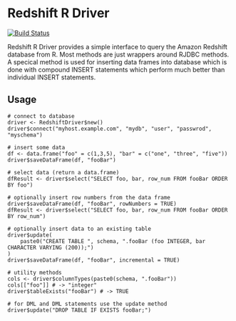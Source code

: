 # Redshift R Driver
[![Build Status](https://travis-ci.org/keboola/redshift-r-client.svg?branch=master)](https://travis-ci.org/keboola/redshift-r-client)

Redshift R Driver provides a simple interface to query the Amazon Redshift database from R. 
Most methods are just wrappers around RJDBC methods. A specical method is used for inserting 
data frames into database which is done with compound INSERT statements which perform much better
than individual INSERT statements.

## Usage
```
# connect to database
driver <- RedshiftDriver$new()     
driver$connect("myhost.example.com", "mydb", "user", "passwrod", "myschema")
    
# insert some data
df <- data.frame("foo" = c(1,3,5), "bar" = c("one", "three", "five"))
driver$saveDataFrame(df, "fooBar")

# select data (return a data.frame)
dfResult <- driver$select("SELECT foo, bar, row_num FROM fooBar ORDER BY foo")

# optionally insert row numbers from the data frame
driver$saveDataFrame(df, "fooBar", rowNumbers = TRUE)
dfResult <- driver$select("SELECT foo, bar, row_num FROM fooBar ORDER BY row_num")

# optionally insert data to an existing table
driver$update(
    paste0("CREATE TABLE ", schema, ".fooBar (foo INTEGER, bar CHARACTER VARYING (200));")
)
driver$saveDataFrame(df, "fooBar", incremental = TRUE)

# utility methods
cols <- driver$columnTypes(paste0(schema, ".fooBar"))
cols[["foo"]] # -> "integer"            
driver$tableExists("fooBar") # -> TRUE

# for DML and DML statements use the update method
driver$update("DROP TABLE IF EXISTS fooBar;")  
```
